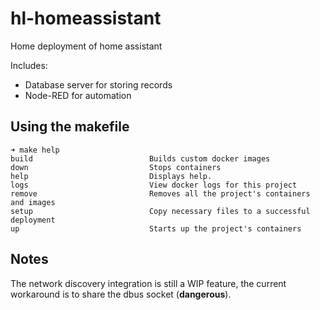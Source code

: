 # hl-homeassistant
Home deployment of home assistant

Includes:
 - Database server for storing records
 - Node-RED for automation


## Using the makefile

```
➜ make help
build                          Builds custom docker images
down                           Stops containers
help                           Displays help.
logs                           View docker logs for this project
remove                         Removes all the project's containers and images
setup                          Copy necessary files to a successful deployment
up                             Starts up the project's containers
```

## Notes

The network discovery integration is still a WIP feature, the current workaround is to share the dbus socket (**dangerous**).
